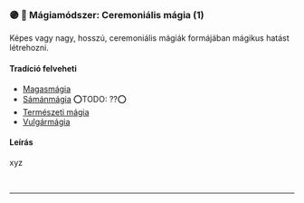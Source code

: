 ### 🟣 💫 Mágiamódszer: Ceremoniális mágia (1)

Képes vagy nagy, hosszú, ceremoniális mágiák formájában mágikus hatást létrehozni.

#### Tradíció felveheti

- [Magasmágia](../051_01_magasmagia.md)
- [Sámánmágia](../051_07_samanmagia.md) ⭕TODO: ??⭕
- [Természeti mágia](../051_06_termeszeti_magia.md)
- [Vulgármágia](../051_02_vulgarmagia.md)

#### Leírás

xyz

<br />

---
